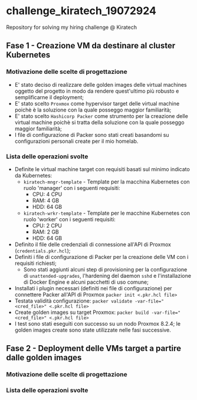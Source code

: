 # challenge_kiratech_19072924
Repository for solving my hiring challenge @ Kiratech

## Fase 1 - Creazione VM da destinare al cluster Kubernetes

### Motivazione delle scelte di progettazione

- E' stato deciso di realizzare delle golden images delle virtual machines oggetto del progetto in modo da rendere quest'ultimo più robusto e semplificarne il deployment;
- E' stato scelto `Proxmox` come hypervisor target delle virtual machine poichè è la soluzione con la quale posseggo maggior familiarità;
- E' stato scelto `Hashicorp Packer` come strumento per la creazione delle virtual machine poichè si tratta della soluzione con la quale posseggo maggior familiarità;
- I file di configurazione di Packer sono stati creati basandomi su configurazioni personali create per il mio homelab.

### Lista delle operazioni svolte

- Definite le virtual machine target con requisiti basati sul minimo indicato da Kubernetes:
    - `kiratech-mngr-template` - Template per la macchina Kubernetes con ruolo 'manager' con i seguenti requisiti:
        - CPU: 4 CPU
        - RAM: 4 GB
        - HDD: 64 GB
    - `kiratech-wrkr-template` - Template per le macchine Kubernetes con ruolo 'worker' con i seguenti requisiti:
        - CPU: 2 CPU
        - RAM: 2 GB
        - HDD: 64 GB
- Definito il file delle credenziali di connessione all'API di Proxmox (`credentials.pkr.hcl`);
- Definiti i file di configurazione di Packer per la creazione delle VM con i requisiti richiesti;
    - Sono stati aggiunti alcuni step di provisioning per la configurazione di `unattended-upgrades`, l'hardening del daemon `sshd` e l'installazione di Docker Engine e alcuni pacchetti di uso comune;
- Installati i plugin necessari (definiti nei file di configurazione) per connettere Packer all'API di Proxmox
    `packer init <.pkr.hcl file>`
- Testata validità configurazione:
    `packer validate -var-file="<cred_file>" <.pkr.hcl file>`
- Create golden images su target Proxmox:
    `packer build -var-file="<cred_file>" <.pkr.hcl file>`
- I test sono stati eseguiti con successo su un nodo Proxmox 8.2.4; le golden images create sono state utilizzate nelle fasi successive.

## Fase 2 - Deployment delle VMs target a partire dalle golden images

### Motivazione delle scelte di progettazione

### Lista delle operazioni svolte